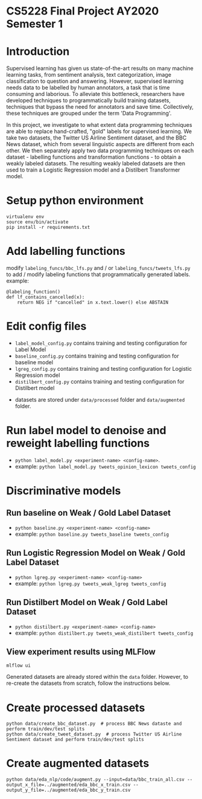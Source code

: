 # CS5228 Final Project AY2020 Semester 1  

# Introduction

Supervised learning has given us state-of-the-art results on many machine learning tasks, from sentiment analysis, text categorization, image classification to question and answering. However, supervised learning needs data to be labelled by human annotators, a task that is time consuming and laborious. To alleviate this bottleneck, researchers have developed techniques to programmatically build training datasets, techniques that bypass the need for annotators and save time. Collectively, these techniques are grouped under the term 'Data Programming'. 

In this project, we investigate to what extent data programming techniques are able to replace hand-crafted, "gold" labels for supervised learning. We take two datasets, the Twitter US Airline Sentiment dataset, and the BBC News dataset, which from several linguistic aspects are different from each other. We then separately apply two data programming techniques on each dataset - labelling functions and transformation functions - to obtain a weakly labeled datasets. The resulting weakly labeled datasets are then used to train a Logistic Regression model and a Distilbert Transformer model. 

# Setup python environment 
```
virtualenv env
source env/bin/activate
pip install -r requirements.txt
``` 

# Add labelling functions 
modify `labeling_funcs/bbc_lfs.py` and / or `labeling_funcs/tweets_lfs.py` to add / modify labeling functions that programmatically generated labels. 
example: 

```
@labeling_function()
def lf_contains_cancelled(x):
    return NEG if "cancelled" in x.text.lower() else ABSTAIN
```

# Edit config files 
- `label_model_config.py` contains training and testing configuration for Label Model
- `baseline_config.py` contains training and testing configuration for baseline model 
- `lgreg_config.py` contains training and testing configuration for Logistic Regression model 
- `distilbert_config.py` contains training and testing configuration for Distilbert model
* datasets are stored under `data/processed` folder and `data/augmented` folder.

# Run label model to denoise and reweight labelling functions 
- `python label_model.py <experiment-name> <config-name>`. 
- example: `python label_model.py tweets_opinion_lexicon tweets_config`

# Discriminative models 
## Run baseline on Weak / Gold Label Dataset
- `python baseline.py <experiment-name> <config-name>`
- example: `python baseline.py tweets_baseline tweets_config`

## Run Logistic Regression Model on Weak / Gold Label Dataset
- `python lgreg.py <experiment-name> <config-name>`
- example: `python lgreg.py tweets_weak_lgreg tweets_config`

## Run Distilbert Model on Weak / Gold Label Dataset
- `python distilbert.py <experiment-name> <config-name>`
- example: `python distilbert.py tweets_weak_distilbert tweets_config`

## View experiment results using MLFlow 
`mlflow ui` 

Generated datasets are already stored within the `data` folder. However, to re-create the datasets from scratch, follow the instructions below. 
# Create processed datasets 
```
python data/create_bbc_dataset.py  # process BBC News dataste and perform train/dev/test splits
python data/create_tweet_dataset.py  # process Twitter US Airline Sentiment dataset and perform train/dev/test splits 
```

# Create augmented datasets 
`python data/eda_nlp/code/augment.py --input=data/bbc_train_all.csv --output_x_file=../augmented/eda_bbc_x_train.csv --output_y_file=../augmented/eda_bbc_y_train.csv`

